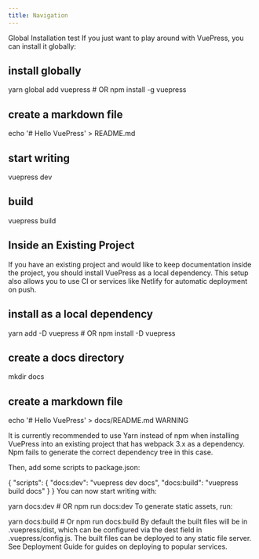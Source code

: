 ```yaml
---
title: Navigation
---
```

Global Installation test
If you just want to play around with VuePress, you can install it globally:

## install globally
yarn global add vuepress # OR npm install -g vuepress

## create a markdown file
echo '# Hello VuePress' > README.md

## start writing
vuepress dev

## build
vuepress build
## Inside an Existing Project
If you have an existing project and would like to keep documentation inside the project, you should install VuePress as a local dependency. This setup also allows you to use CI or services like Netlify for automatic deployment on push.

## install as a local dependency
yarn add -D vuepress # OR npm install -D vuepress

## create a docs directory
mkdir docs
## create a markdown file
echo '# Hello VuePress' > docs/README.md
WARNING

It is currently recommended to use Yarn instead of npm when installing VuePress into an existing project that has webpack 3.x as a dependency. Npm fails to generate the correct dependency tree in this case.

Then, add some scripts to package.json:

{
  "scripts": {
    "docs:dev": "vuepress dev docs",
    "docs:build": "vuepress build docs"
  }
}
You can now start writing with:

yarn docs:dev # OR npm run docs:dev
To generate static assets, run:

yarn docs:build # Or npm run docs:build
By default the built files will be in .vuepress/dist, which can be configured via the dest field in .vuepress/config.js. The built files can be deployed to any static file server. See Deployment Guide for guides on deploying to popular services.
